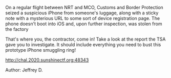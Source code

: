 On a regular flight between NRT and MCO, Customs and Border Protection seized a suspicious iPhone from someone's luggage, along with a sticky note with a mysterious URL to some sort of device registration page. The phone doesn't boot into iOS and, upon further inspection, was stolen from the factory

That's where you, the contractor, come in! Take a look at the report the TSA gave you to investigate. It should include everything you need to bust this prototype iPhone smuggling ring!

http://chal.2020.sunshinectf.org:48343

Author: Jeffrey D.